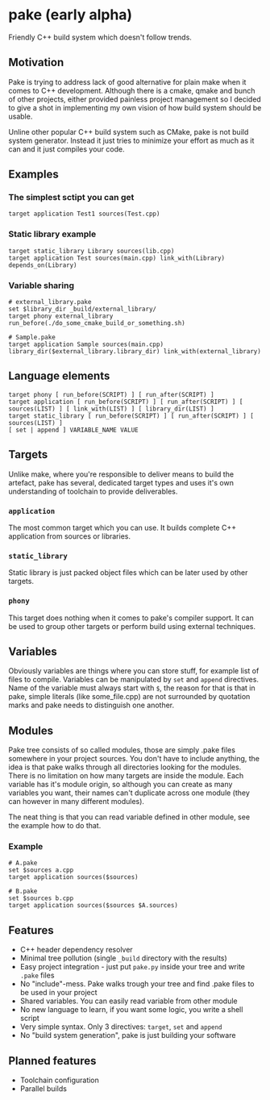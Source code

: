 pake (early alpha)
====
Friendly C++ build system which doesn't follow trends.

## Motivation
Pake is trying to address lack of good alternative for plain make when it comes to C++ development. Although there is a cmake, qmake and bunch of other projects, either provided painless project management so I decided to give a shot in implementing my own vision of how build system should be usable.

Unline other popular C++ build system such as CMake, pake is not build system generator. Instead it just tries to minimize your effort as much as it can and it just compiles your code.

## Examples

### The simplest sctipt you can get
```
target application Test1 sources(Test.cpp)
```

### Static library example

```
target static_library Library sources(lib.cpp)
target application Test sources(main.cpp) link_with(Library) depends_on(Library)
```

### Variable sharing

```
# external_library.pake
set $library_dir _build/external_library/
target phony external_library run_before(./do_some_cmake_build_or_something.sh)
```
```
# Sample.pake
target application Sample sources(main.cpp) library_dir($external_library.library_dir) link_with(external_library)
```

## Language elements

```
target phony [ run_before(SCRIPT) ] [ run_after(SCRIPT) ]
target application [ run_before(SCRIPT) ] [ run_after(SCRIPT) ] [ sources(LIST) ] [ link_with(LIST) ] [ library_dir(LIST) ]
target static_library [ run_before(SCRIPT) ] [ run_after(SCRIPT) ] [ sources(LIST) ]
[ set | append ] VARIABLE_NAME VALUE
```

## Targets

Unlike make, where you're responsible to deliver means to build the artefact, pake has several, dedicated target types and uses it's own understanding of toolchain to provide deliverables.

### `application`
The most common target which you can use. It builds complete C++ application from sources or libraries.

### `static_library`
Static library is just packed object files which can be later used by other targets.

### `phony`
This target does nothing when it comes to pake's compiler support. It can be used to group other targets or perform build using external techniques.

## Variables

Obviously variables are things where you can store stuff, for example list of files to compile. Variables can be manipulated by `set` and `append` directives. Name of the variable must always start with `$`, the reason for that is that in pake, simple literals (like some_file.cpp) are not surrounded by quotation marks and pake needs to distinguish one another.

## Modules

Pake tree consists of so called modules, those are simply .pake files somewhere in your project sources. You don't have to include anything, the idea is that pake walks through all directories looking for the modules. There is no limitation on how many targets are inside the module. Each variable has it's module origin, so although you can create as many variables you want, their names can't duplicate across one module (they can however in many different modules).

The neat thing is that you can read variable defined in other module, see the example how to do that.

### Example

```
# A.pake
set $sources a.cpp
target application sources($sources)
```

```
# B.pake
set $sources b.cpp
target application sources($sources $A.sources)
```

## Features

 * C++ header dependency resolver
 * Minimal tree pollution (single `_build` directory with the results)
 * Easy project integration - just put `pake.py` inside your tree and write `.pake` files
 * No "include"-mess. Pake walks trough your tree and find .pake files to be used in your project
 * Shared variables. You can easily read variable from other module
 * No new language to learn, if you want some logic, you write a shell script
 * Very simple syntax. Only 3 directives: `target`, `set` and `append`
 * No "build system generation", pake is just building your software

## Planned features

 * Toolchain configuration
 * Parallel builds

